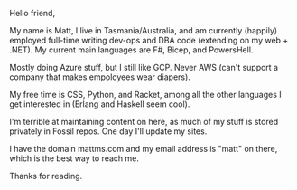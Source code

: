 Hello friend,

My name is Matt, I live in Tasmania/Australia, and am currently (happily) employed full-time writing dev-ops and DBA code (extending on my web + .NET).
My current main languages are F#, Bicep, and PowersHell.

Mostly doing Azure stuff, but I still like GCP. Never AWS (can't support a company that makes empoloyees wear diapers).

My free time is CSS, Python, and Racket, among all the other languages I get interested in (Erlang and Haskell seem cool).

I'm terrible at maintaining content on here, as much of my stuff is stored privately in Fossil repos.
One day I'll update my sites.

I have the domain mattms.com and my email address is "matt" on there, which is the best way to reach me.

Thanks for reading.
